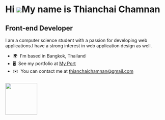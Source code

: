 Hi ![](https://user-images.githubusercontent.com/18350557/176309783-0785949b-9127-417c-8b55-ab5a4333674e.gif)My name is Thianchai Chamnan
=========================================================================================================================================

Front-end Developer
-------------------
I am a computer science student with a passion for developing web applications.I have a strong interest in web application design as well.
  
*   🌍  I'm based in Bangkok, Thailand
*   🖥️  See my portfolio at [My Port](http://portfolio-gradients.vercel.app/)
*   ✉️  You can contact me at [thianchaichamnan@gmail.com](mailto:thianchaichamnan@gmail.com)
###  <div id="header" align="center">
  <img src="https://media.giphy.com/media/M9gbBd9nbDrOTu1Mqx/giphy.gif" width="100"/>
</div>
  
                  
                  
              
